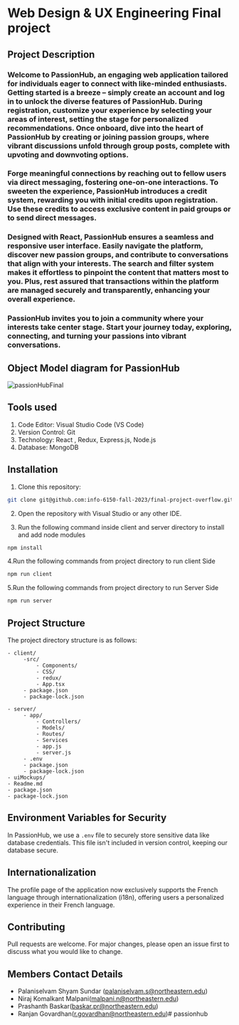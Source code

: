 
# Web Design & UX Engineering Final project

## Project Description

### Welcome to PassionHub, an engaging web application tailored for individuals eager to connect with like-minded enthusiasts. Getting started is a breeze – simply create an account and log in to unlock the diverse features of PassionHub. During registration, customize your experience by selecting your areas of interest, setting the stage for personalized recommendations. Once onboard, dive into the heart of PassionHub by creating or joining passion groups, where vibrant discussions unfold through group posts, complete with upvoting and downvoting options.

### Forge meaningful connections by reaching out to fellow users via direct messaging, fostering one-on-one interactions. To sweeten the experience, PassionHub introduces a credit system, rewarding you with initial credits upon registration. Use these credits to access exclusive content in paid groups or to send direct messages.

### Designed with React, PassionHub ensures a seamless and responsive user interface. Easily navigate the platform, discover new passion groups, and contribute to conversations that align with your interests. The search and filter system makes it effortless to pinpoint the content that matters most to you. Plus, rest assured that transactions within the platform are managed securely and transparently, enhancing your overall experience.

### PassionHub invites you to join a community where your interests take center stage. Start your journey today, exploring, connecting, and turning your passions into vibrant conversations.

## Object Model diagram for PassionHub

![passionHubFinal](https://github.com/info-6150-fall-2023/final-project-overflow/assets/145076344/d2f6ec5c-ef39-4352-9b5d-ff5a391095de)

## Tools used

1. Code Editor: Visual Studio Code (VS Code)
2. Version Control: Git
3. Technology: React , Redux, Express.js, Node.js 
4. Database: MongoDB

## Installation

1. Clone this repository:

```bash
git clone git@github.com:info-6150-fall-2023/final-project-overflow.git
```

2. Open the repository with Visual Studio or any other IDE.

3. Run the following command inside client and server directory to install and add node modules 

```bash
npm install
```

4.Run the following commands from project directory to run client Side 

```bash
npm run client
```

5.Run the following commands from project directory to run Server Side 

```bash
npm run server
```
## Project Structure

The project directory structure is as follows:

```
- client/
     -src/
         - Components/
         - CSS/
         - redux/
         - App.tsx
     - package.json
     - package-lock.json
   
- server/
     - app/
         - Controllers/
         - Models/
         - Routes/
         - Services
         - app.js
         - server.js
     - .env
     - package.json
     - package-lock.json
- uiMockups/
- Readme.md
- package.json
- package-lock.json
```

## Environment Variables for Security

In PassionHub, we use a `.env` file to securely store sensitive data like database credentials. This file isn't included in version control, keeping our database secure.

## Internationalization 

The profile page of the application now exclusively supports the French language through internationalization (i18n), offering users a personalized experience in their French language.

## Contributing

Pull requests are welcome. For major changes, please open an issue first
to discuss what you would like to change.


## Members Contact Details

- Palaniselvam Shyam Sundar (palaniselvam.s@northeastern.edu) 
- Niraj Komalkant Malpani(malpani.n@northeastern.edu)
- Prashanth Baskar(baskar.pr@northeastern.edu)
- Ranjan Govardhan(r.govardhan@northeastern.edu)# passionhub
